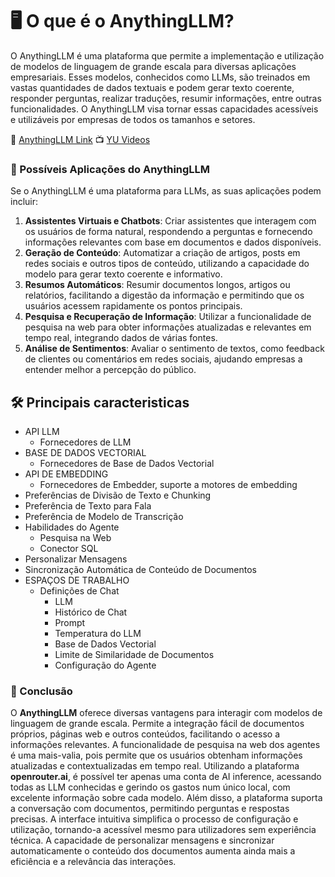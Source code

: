 # 🖥 O que é o AnythingLLM?

O AnythingLLM é uma plataforma que permite a implementação e utilização de modelos de linguagem de grande escala para diversas aplicações empresariais. Esses modelos, conhecidos como LLMs, são treinados em vastas quantidades de dados textuais e podem gerar texto coerente, responder perguntas, realizar traduções, resumir informações, entre outras funcionalidades. 
O AnythingLLM visa tornar essas capacidades acessíveis e utilizáveis por empresas de todos os tamanhos e setores.

📍 [AnythingLLM Link](https://github.com/Mintplex-Labs/anything-llm) 
📺 [YU Videos](https://www.youtube.com/results?search_query=anythingLLM+como+usar+)


### 📌 Possíveis Aplicações do AnythingLLM

Se o AnythingLLM é uma plataforma para LLMs, as suas aplicações podem incluir:

1. **Assistentes Virtuais e Chatbots**: Criar assistentes que interagem com os usuários de forma natural, respondendo a perguntas e fornecendo informações relevantes com base em documentos e dados disponíveis.
2. **Geração de Conteúdo**: Automatizar a criação de artigos, posts em redes sociais e outros tipos de conteúdo, utilizando a capacidade do modelo para gerar texto coerente e informativo.
3. **Resumos Automáticos**: Resumir documentos longos, artigos ou relatórios, facilitando a digestão da informação e permitindo que os usuários acessem rapidamente os pontos principais.
4. **Pesquisa e Recuperação de Informação**: Utilizar a funcionalidade de pesquisa na web para obter informações atualizadas e relevantes em tempo real, integrando dados de várias fontes.
5. **Análise de Sentimentos**: Avaliar o sentimento de textos, como feedback de clientes ou comentários em redes sociais, ajudando empresas a entender melhor a percepção do público.


## 🛠 Principais caracteristicas

- API LLM
  - Fornecedores de LLM
- BASE DE DADOS VECTORIAL
  - Fornecedores de Base de Dados Vectorial
- API DE EMBEDDING
  - Fornecedores de Embedder, suporte a motores de embedding
- Preferências de Divisão de Texto e Chunking
- Preferência de Texto para Fala
- Preferência de Modelo de Transcrição
- Habilidades do Agente
  - Pesquisa na Web
  - Conector SQL
- Personalizar Mensagens
- Sincronização Automática de Conteúdo de Documentos
- ESPAÇOS DE TRABALHO
  - Definições de Chat
    - LLM
    - Histórico de Chat
    - Prompt
    - Temperatura do LLM
    - Base de Dados Vectorial
    - Limite de Similaridade de Documentos
    - Configuração do Agente

### 📌 Conclusão

O **AnythingLLM** oferece diversas vantagens para interagir com modelos de linguagem de grande escala. Permite a integração fácil de documentos próprios, páginas web e outros conteúdos, facilitando o acesso a informações relevantes. A funcionalidade de pesquisa na web dos agentes é uma mais-valia, pois permite que os usuários obtenham informações atualizadas e contextualizadas em tempo real. Utilizando a plataforma **openrouter.ai**, é possível ter apenas uma conta de AI inference, acessando todas as LLM conhecidas e gerindo os gastos num único local, com excelente informação sobre cada modelo. Além disso, a plataforma suporta a conversação com documentos, permitindo perguntas e respostas precisas. A interface intuitiva simplifica o processo de configuração e utilização, tornando-a acessível mesmo para utilizadores sem experiência técnica. 
A capacidade de personalizar mensagens e sincronizar automaticamente o conteúdo dos documentos aumenta ainda mais a eficiência e a relevância das interações.
